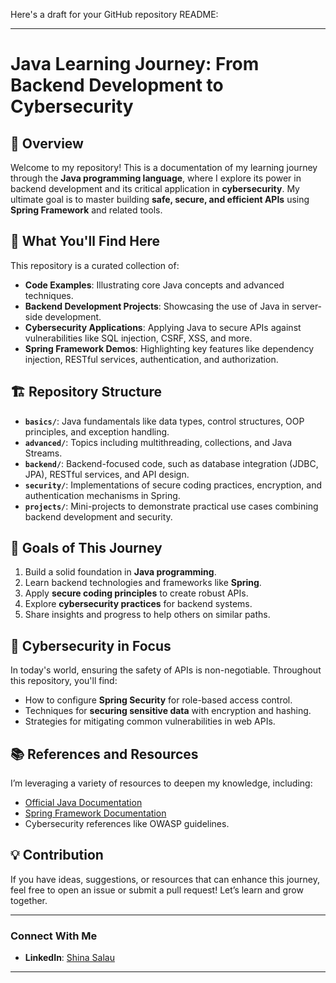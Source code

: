 Here's a draft for your GitHub repository README:

---

# Java Learning Journey: From Backend Development to Cybersecurity

## 🚀 Overview

Welcome to my repository! This is a documentation of my learning journey through the **Java programming language**, where I explore its power in backend development and its critical application in **cybersecurity**. My ultimate goal is to master building **safe, secure, and efficient APIs** using **Spring Framework** and related tools.

## 🧩 What You'll Find Here

This repository is a curated collection of:
- **Code Examples**: Illustrating core Java concepts and advanced techniques.
- **Backend Development Projects**: Showcasing the use of Java in server-side development.
- **Cybersecurity Applications**: Applying Java to secure APIs against vulnerabilities like SQL injection, CSRF, XSS, and more.
- **Spring Framework Demos**: Highlighting key features like dependency injection, RESTful services, authentication, and authorization.

## 🏗️ Repository Structure

- **`basics/`**: Java fundamentals like data types, control structures, OOP principles, and exception handling.
- **`advanced/`**: Topics including multithreading, collections, and Java Streams.
- **`backend/`**: Backend-focused code, such as database integration (JDBC, JPA), RESTful services, and API design.
- **`security/`**: Implementations of secure coding practices, encryption, and authentication mechanisms in Spring.
- **`projects/`**: Mini-projects to demonstrate practical use cases combining backend development and security.

## 🌟 Goals of This Journey

1. Build a solid foundation in **Java programming**.
2. Learn backend technologies and frameworks like **Spring**.
3. Apply **secure coding principles** to create robust APIs.
4. Explore **cybersecurity practices** for backend systems.
5. Share insights and progress to help others on similar paths.

## 🔐 Cybersecurity in Focus

In today's world, ensuring the safety of APIs is non-negotiable. Throughout this repository, you'll find:
- How to configure **Spring Security** for role-based access control.
- Techniques for **securing sensitive data** with encryption and hashing.
- Strategies for mitigating common vulnerabilities in web APIs.

## 📚 References and Resources

I’m leveraging a variety of resources to deepen my knowledge, including:
- [Official Java Documentation](https://docs.oracle.com/en/java/)
- [Spring Framework Documentation](https://spring.io/projects/spring-framework)
- Cybersecurity references like OWASP guidelines.

## 💡 Contribution

If you have ideas, suggestions, or resources that can enhance this journey, feel free to open an issue or submit a pull request! Let’s learn and grow together.

---

### Connect With Me
- **LinkedIn**: [Shina Salau](https://www.linkedin.com/in/shina-salau-a853b9111/)

---
